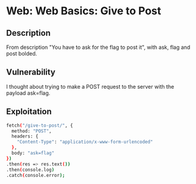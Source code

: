 # Web: Web Basics: Give to Post

## Description

From description "You have to ask for the flag to post it", with ask, flag and post bolded.

## Vulnerability

I thought about trying to make a POST request to the server with the payload ask=flag.

## Exploitation

```bash
fetch("/give-to-post/", {
  method: "POST",
  headers: {
    "Content-Type": "application/x-www-form-urlencoded"
  },
  body: "ask=flag"
})
.then(res => res.text())
.then(console.log)
.catch(console.error);
```
